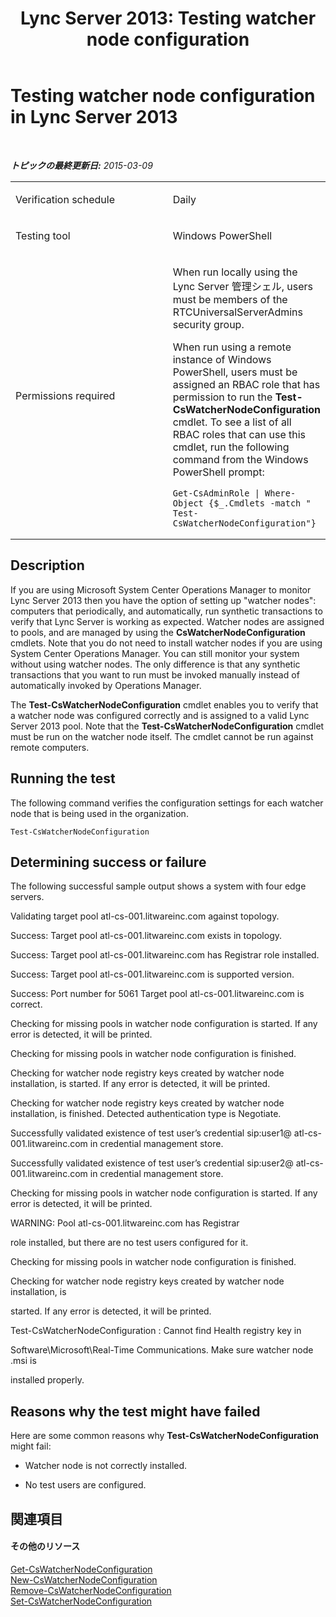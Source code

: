 ﻿---
title: 'Lync Server 2013: Testing watcher node configuration'
TOCTitle: Testing watcher node configuration
ms:assetid: f9ecd85c-0ae9-4906-b786-6b002b5a77c6
ms:mtpsurl: https://technet.microsoft.com/ja-jp/library/Dn751537(v=OCS.15)
ms:contentKeyID: 62388717
ms.date: 05/19/2016
mtps_version: v=OCS.15
ms.translationtype: HT
---

# Testing watcher node configuration in Lync Server 2013

 

_**トピックの最終更新日:** 2015-03-09_


<table>
<colgroup>
<col style="width: 50%" />
<col style="width: 50%" />
</colgroup>
<tbody>
<tr class="odd">
<td><p>Verification schedule</p></td>
<td><p>Daily</p></td>
</tr>
<tr class="even">
<td><p>Testing tool</p></td>
<td><p>Windows PowerShell</p></td>
</tr>
<tr class="odd">
<td><p>Permissions required</p></td>
<td><p>When run locally using the Lync Server 管理シェル, users must be members of the RTCUniversalServerAdmins security group.</p>
<p>When run using a remote instance of Windows PowerShell, users must be assigned an RBAC role that has permission to run the <strong>Test-CsWatcherNodeConfiguration</strong> cmdlet. To see a list of all RBAC roles that can use this cmdlet, run the following command from the Windows PowerShell prompt:</p>
<pre><code>Get-CsAdminRole | Where-Object {$_.Cmdlets -match &quot; Test-CsWatcherNodeConfiguration&quot;}</code></pre></td>
</tr>
</tbody>
</table>


## Description

If you are using Microsoft System Center Operations Manager to monitor Lync Server 2013 then you have the option of setting up "watcher nodes": computers that periodically, and automatically, run synthetic transactions to verify that Lync Server is working as expected. Watcher nodes are assigned to pools, and are managed by using the **CsWatcherNodeConfiguration** cmdlets. Note that you do not need to install watcher nodes if you are using System Center Operations Manager. You can still monitor your system without using watcher nodes. The only difference is that any synthetic transactions that you want to run must be invoked manually instead of automatically invoked by Operations Manager.

The **Test-CsWatcherNodeConfiguration** cmdlet enables you to verify that a watcher node was configured correctly and is assigned to a valid Lync Server 2013 pool. Note that the **Test-CsWatcherNodeConfiguration** cmdlet must be run on the watcher node itself. The cmdlet cannot be run against remote computers.

## Running the test

The following command verifies the configuration settings for each watcher node that is being used in the organization.

    Test-CsWatcherNodeConfiguration

## Determining success or failure

The following successful sample output shows a system with four edge servers.

Validating target pool atl-cs-001.litwareinc.com against topology.

Success: Target pool atl-cs-001.litwareinc.com exists in topology.

Success: Target pool atl-cs-001.litwareinc.com has Registrar role installed.

Success: Target pool atl-cs-001.litwareinc.com is supported version.

Success: Port number for 5061 Target pool atl-cs-001.litwareinc.com is correct.

Checking for missing pools in watcher node configuration is started. If any error is detected, it will be printed.

Checking for missing pools in watcher node configuration is finished.

Checking for watcher node registry keys created by watcher node installation, is started. If any error is detected, it will be printed.

Checking for watcher node registry keys created by watcher node installation, is finished. Detected authentication type is Negotiate.

Successfully validated existence of test user’s credential sip:user1@ atl-cs-001.litwareinc.com in credential management store.

Successfully validated existence of test user’s credential sip:user2@ atl-cs-001.litwareinc.com in credential management store.

Checking for missing pools in watcher node configuration is started. If any error is detected, it will be printed.

WARNING: Pool atl-cs-001.litwareinc.com has Registrar

role installed, but there are no test users configured for it.

Checking for missing pools in watcher node configuration is finished.

Checking for watcher node registry keys created by watcher node installation, is

started. If any error is detected, it will be printed.

Test-CsWatcherNodeConfiguration : Cannot find Health registry key in

Software\\Microsoft\\Real-Time Communications. Make sure watcher node .msi is

installed properly.

## Reasons why the test might have failed

Here are some common reasons why **Test-CsWatcherNodeConfiguration** might fail:

  - Watcher node is not correctly installed.

  - No test users are configured.

## 関連項目

#### その他のリソース

[Get-CsWatcherNodeConfiguration](get-cswatchernodeconfiguration.md)  
[New-CsWatcherNodeConfiguration](new-cswatchernodeconfiguration.md)  
[Remove-CsWatcherNodeConfiguration](remove-cswatchernodeconfiguration.md)  
[Set-CsWatcherNodeConfiguration](set-cswatchernodeconfiguration.md)

